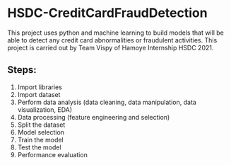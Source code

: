 # HSDC-CreditCardFraudDetection
This project uses python and machine learning to build models that will be able to detect any credit card abnormalities or fraudulent activities.
This project is carried out by Team Vispy of Hamoye Internship HSDC 2021.

## Steps:
1. Import libraries
2. Import dataset
3. Perform data analysis (data cleaning, data manipulation, data visualization, EDA)
4. Data processing (feature engineering and selection)
5. Split the dataset
6. Model selection
7. Train the model
8. Test the model
9. Performance evaluation
